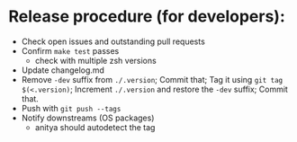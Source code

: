 # Release procedure (for developers):

- Check open issues and outstanding pull requests
- Confirm `make test` passes
  - check with multiple zsh versions
- Update changelog.md
- Remove `-dev` suffix from `./.version`;
  Commit that;
  Tag it using `git tag $(<.version)`;
  Increment `./.version` and restore the `-dev` suffix;
  Commit that.
- Push with `git push --tags`
- Notify downstreams (OS packages)
  - anitya should autodetect the tag
